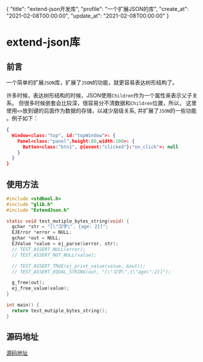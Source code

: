 {
  "title": "extend-json开发库",
  "profile": "一个扩展JSON的库",
  "create_at": "2021-02-08T00:00:00",
  "update_at": "2021-02-08T00:00:00"
}
# extend-json库

## 前言
一个简单的扩展`JSON`库，扩展了`JSON`的功能，就更容易表达树形结构了。

许多时候，表达树形结构的时候，JSON使用`Children`作为一个属性来表示父子关系。
但很多时候嵌套会比较深，很容易分不清数据和`Children`位置，所以， 
这里使用`<>`放到键的后面作为数据的存储，以减少层级关系, 并扩展了`JSON`的一些功能
。例子如下：
```json
{
  Window<class:"top", id:"topWindow">: {
    Panel<class:"panel",height:80,width:100>: {
      Button<class:"btn1", @{event:"clicked"}:"on_click">: null
    }
  }
}
```

## 使用方法
```c
#include <stdbool.h>
#include "glib.h"
#include "ExtendJson.h"

static void test_mutiple_bytes_string(void) {
  gchar *str = "[\"汉字\", {age: 2}]";
  EJError *error = NULL;
  gchar *out = NULL;
  EJValue *value = ej_parse(&error, str);
  // TEST_ASSERT_NULL(error);
  // TEST_ASSERT_NOT_NULL(value);

  // TEST_ASSERT_TRUE(ej_print_value(value, &out));
  // TEST_ASSERT_EQUAL_STRING(out, "[\"汉字\",{\"age\":2}]");

  g_free(out);
  ej_free_value(value);
}

int main() {
  return test_mutiple_bytes_string();
}
```
## 源码地址
[源码地址](https://github.com/yuanronghhh/extend-json)

